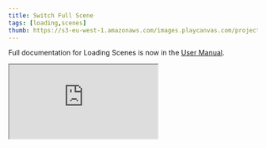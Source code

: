 ```yaml
---
title: Switch Full Scene
tags: [loading,scenes]
thumb: https://s3-eu-west-1.amazonaws.com/images.playcanvas.com/projects/12/691996/707412-image-75.jpg
---
```


Full documentation for Loading Scenes is now in the [User Manual][documentation-page].

<div className="iframe-container">
    <iframe src="https://playcanv.as/e/p/zsQcbehI/" title="Switch Full Scene"></iframe>
</div>

[documentation-page]: /user-manual/scenes/loading-scenes/
